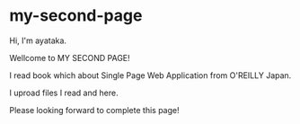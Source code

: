 # my-second-page
Hi, I'm ayataka.

Wellcome to MY SECOND PAGE!

I read book which about Single Page Web Application from O'REILLY Japan.

I uproad files I read and here.

Please looking forward to complete this page!
